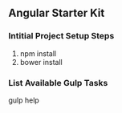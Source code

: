 ## Angular Starter Kit

### Intitial Project Setup Steps

1. npm install
2. bower install

### List Available Gulp Tasks

gulp help
